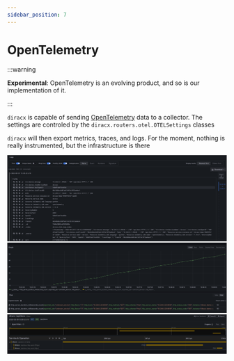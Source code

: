 ```yaml
---
sidebar_position: 7
---
```


# OpenTelemetry

:::warning

**Experimental**: OpenTelemetry is an evolving product, and so is our implementation of it.

:::

``diracx`` is capable of sending [OpenTelemetry](https://opentelemetry.io/) data to a collector. The settings are controled by the
``diracx.routers.otel.OTELSettings`` classes

``diracx`` will then export metrics, traces, and logs. For the moment, nothing is really instrumented, but the infrastructure is there

![OTEL Logs](./otel-logs.png)
![OTEL Metrics](./otel-metrics.png)
![OTEL Traces](./otel-traces.png)
